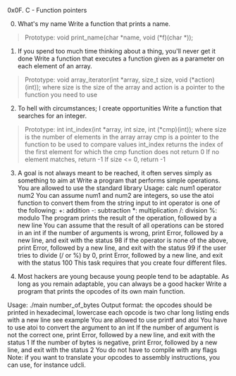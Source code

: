 0x0F. C - Function pointers

0. What's my name Write a function that prints a name.
>Prototype: void print_name(char *name, void (*f)(char *));

1. If you spend too much time thinking about a thing, you'll never get it done  Write a function that executes a function given as a parameter on each element of an array.
>Prototype: void array_iterator(int *array, size_t size, void (*action)(int));
>where size is the size of the array
>and action is a pointer to the function you need to use

2. To hell with circumstances; I create opportunities Write a function that searches for an integer.
>Prototype: int int_index(int *array, int size, int (*cmp)(int));
>where size is the number of elements in the array array
>cmp is a pointer to the function to be used to compare values
>int_index returns the index of the first element for which the cmp function does not return 0
>If no element matches, return -1
>If size <= 0, return -1

3. A goal is not always meant to be reached, it often serves simply as something to aim at Write a program that performs simple operations.
You are allowed to use the standard library
Usage: calc num1 operator num2
You can assume num1 and num2 are integers, so use the atoi function to convert them from the string input to int
operator is one of the following:
+: addition
-: subtraction
*: multiplication
/: division
%: modulo
The program prints the result of the operation, followed by a new line
You can assume that the result of all operations can be stored in an int
if the number of arguments is wrong, print Error, followed by a new line, and exit with the status 98
if the operator is none of the above, print Error, followed by a new line, and exit with the status 99
if the user tries to divide (/ or %) by 0, print Error, followed by a new line, and exit with the status 100
This task requires that you create four different files.

4. Most hackers are young because young people tend to be adaptable. As long as you remain adaptable, you can always be a good hacker Write a program that prints the opcodes of its own main function.

Usage: ./main number_of_bytes
Output format:
the opcodes should be printed in hexadecimal, lowercase
each opcode is two char long
listing ends with a new line
see example
You are allowed to use printf and atoi
You have to use atoi to convert the argument to an int
If the number of argument is not the correct one, print Error, followed by a new line, and exit with the status 1
If the number of bytes is negative, print Error, followed by a new line, and exit with the status 2
You do not have to compile with any flags
Note: if you want to translate your opcodes to assembly instructions, you can use, for instance udcli.
